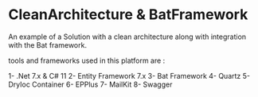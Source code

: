 # CleanArchitecture & BatFramework

An example of a Solution with a clean architecture along with integration with the Bat framework.

tools and frameworks used in this platform are :

1- .Net 7.x & C# 11
2- Entity Framework 7.x
3- Bat Framework
4- Quartz
5- DryIoc Container
6- EPPlus
7- MailKit
8- Swagger
